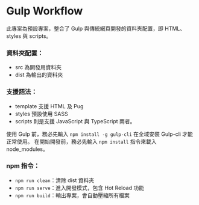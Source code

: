 # Gulp Workflow

此專案為預設專案，整合了 Gulp 與傳統網頁開發的資料夾配置，即 HTML、styles 與 scripts。

### 資料夾配置：
- src  為開發用資料夾
- dist 為輸出的資料夾

### 支援語法：
- template 支援 HTML 及 Pug
- styles 預設使用 SASS
- scripts 則是支援 JavaScript 與 TypeScript 兩者。

使用 Gulp 前，務必先輸入 `npm install -g gulp-cli` 在全域安裝 Gulp-cli 才能正常使用。
在開始開發前，務必先輸入 `npm install` 指令來載入 node_modules。

### npm 指令：
- `npm run clean`：清除 dist 資料夾
- `npm run serve`：進入開發模式，包含 Hot Reload 功能
- `npm run build`：輸出專案，會自動壓縮所有檔案
